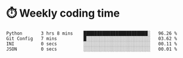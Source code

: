 
# :stopwatch: Weekly coding time
<!--START_SECTION:waka-->

```text
Python       3 hrs 8 mins    ████████████████████████░   96.26 %
Git Config   7 mins          █░░░░░░░░░░░░░░░░░░░░░░░░   03.62 %
INI          0 secs          ░░░░░░░░░░░░░░░░░░░░░░░░░   00.11 %
JSON         0 secs          ░░░░░░░░░░░░░░░░░░░░░░░░░   00.01 %
```

<!--END_SECTION:waka-->


<!-- <p> <img src="https://github-readme-stats.vercel.app/api?username=cozgerest&show_icons=true&hide_border=false" />  </p> -->


